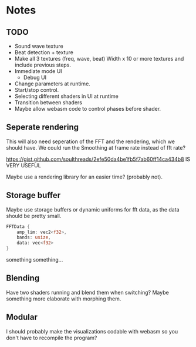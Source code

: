 # Notes

## TODO

- Sound wave texture
- Beat detection + texture
- Make all 3 textures (freq, wave, beat) Width x 10 or more textures and include previous steps.
- Immediate mode UI
  - Debug UI
- Change parameters at runtime.
- Start/stop control.
- Selecting different shaders in UI at runtime
- Transition between shaders
- Maybe allow webasm code to control phases before shader.

## Seperate rendering

This will also need seperation of the FFT and the rendering, which we should have.
We could run the Smoothing at frame rate instead of fft rate?

https://gist.github.com/soulthreads/2efe50da4be1fb5f7ab60ff14ca434b8 IS VERY USEFUL

Maybe use a rendering library for an easier time? (probably not).

## Storage buffer

Maybe use storage buffers or dynamic uniforms for fft data, as the data should be pretty small.

```rust
FFTData {
	amp_lim: vec2<f32>,
	bands: usize,
	data: vec<f32>
}
```

something something...

## Blending

Have two shaders running and blend them when switching? Maybe something more elaborate with morphing them.

## Modular

I should probably make the visualizations codable with webasm so you don't have to recompile the program?
